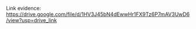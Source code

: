 Link evidence:
https://drive.google.com/file/d/1HV3J45bN4dEwwHr1FX9Tz6P7mAV3UwD6/view?usp=drive_link
